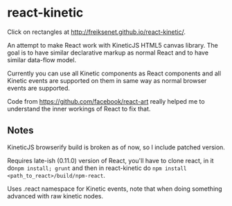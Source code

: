 react-kinetic
=============

Click on rectangles at http://freiksenet.github.io/react-kinetic/.

An attempt to make React work with KineticJS HTML5 canvas library. The goal is
to have similar declarative markup as normal React and to have similar data-flow
model.

Currently you can use all Kinetic components as React components and all Kinetic
events are supported on them in same way as normal browser events are supported.

Code from https://github.com/facebook/react-art really helped me to understand
the inner workings of React to fix that.

Notes
-----

KineticJS browserify build is broken as of now, so I include patched version.

Requires late-ish (0.11.0) version of React, you'll have to clone react, in it
do`npm install; grunt` and then in react-kinetic do
`npm install <path_to_react>/build/npm-react`.

Uses .react namespace for Kinetic events, note that when doing something
advanced with raw kinetic nodes.